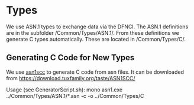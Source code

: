 # Types

We use ASN.1 types to exchange data via the DFNCI. The ASN.1 definitions
are in the subfolder /Common/Types/ASN.1/. From these definitions we generate C types
automatically. These are located in /Common/Types/C/.

## Generating C Code for New Types
We use [asn1scc](https://github.com/ttsiodras/asn1scc) to generate C code from asn files.
It can be downloaded from https://download.tuxfamily.org/taste/ASN1SCC/

Usage (see GeneratorScript.sh): 
mono asn1.exe ../Common/Types/ASN.1/*.asn -c -o ../Common/Types/C
